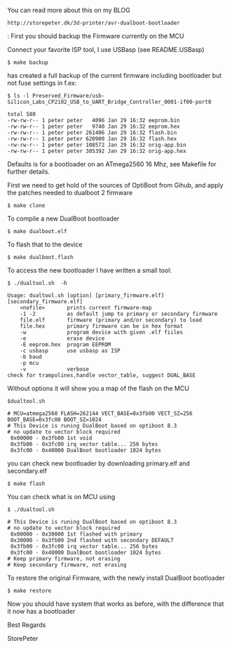 
You can read more about this on my BLOG

	http://storepeter.dk/3d-printer/avr-dualboot-bootloader
:
First you should backup the Firmware currently on the MCU

Connect your favorite ISP tool, I use USBasp (see README.USBasp)

	$ make backup

has created a full backup of the current firmware including bootloader
but not fuse settings in f.ex:

	$ ls -l Preserved_Firmware/usb-Silicon_Labs_CP2102_USB_to_UART_Bridge_Controller_0001-if00-port0
```
total 580
-rw-rw-r-- 1 peter peter   4096 Jan 29 16:32 eeprom.bin
-rw-rw-r-- 1 peter peter   9740 Jan 29 16:32 eeprom.hex
-rw-rw-r-- 1 peter peter 261406 Jan 29 16:32 flash.bin
-rw-rw-r-- 1 peter peter 620900 Jan 29 16:32 flash.hex
-rw-rw-r-- 1 peter peter 108572 Jan 29 16:32 orig-app.bin
-rw-rw-r-- 1 peter peter 305392 Jan 29 16:32 orig-app.hex
```

Defaults is for a bootloader on an ATmega2560 16 Mhz,
see Makefile for further details.

First we need to get hold of the sources of OptiBoot from Gihub, and apply
the patches needed to dualboot 2 firmware

	$ make clone

To compile a new DualBoot bootloader

	$ make dualboot.elf

To flash that to the device

	$ make dualboot.flash

To access the new bootloader I have written a small tool:

	$ ./dualtool.sh  -h

```
Usage: dualtool.sh [option] [primary_firmware.elf] [secondary_firmware.elf]
    <nofile>       prints current firmware-map
    -1 -2          as default jump to primary or secondary firmware
    file.elf       firmware (primary and/or secondary) to load
    file.hex       primary firmware can be in hex format
    -w             program device with given .elf fiiles
    -e             erase device
    -E eeprom.hex  program EEPROM        
    -c usbasp      use usbasp as ISP
    -b baud
    -p mcu
    -v             verbose
check for trampolines,handle vector_table, suggest DUAL_BASE
```

Without options it will show you a map of the flash on the MCU

	$dualtool.sh 

```
# MCU=atmega2560 FLASH=262144 VECT_BASE=0x3fb00 VECT_SZ=256 BOOT_BASE=0x3fc00 BOOT_SZ=1024
# This Device is runing DualBoot based on optiboot 8.3
# no update to vector block required
 0x00000 - 0x3fb00 1st void 
 0x3fb00 - 0x3fc00 irq vector table... 256 bytes
 0x3fc00 - 0x40000 DualBoot bootloader 1024 bytes

```

you can check new bootloader by downloading primary.elf and secondary.elf

	$ make flash

You can check what is on MCU using

	$ ./dualtool.sh
```
# This Device is runing DualBoot based on optiboot 8.3
# no update to vector block required
 0x00000 - 0x30000 1st flashed with primary 
 0x30000 - 0x3fb00 2nd flashed with secondary DEFAULT
 0x3fb00 - 0x3fc00 irq vector table... 256 bytes
 0x3fc00 - 0x40000 DualBoot bootloader 1024 bytes
# Keep primary firmware, not erasing
# Keep secondary firmware, not erasing
```

To restore the original Firmware, with the newly install DualBoot bootloader

	$ make restore

Now you should have system that works as before, with the difference that it now has a bootloader

Best Regards

StorePeter
